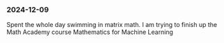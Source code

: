### 2024-12-09
Spent the whole day swimming in matrix math. I am trying to finish up the Math Academy course Mathematics for Machine Learning 

